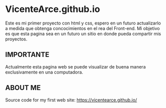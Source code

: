 # VicenteArce.github.io
Este es mi primer proyecto con html y css, espero en un futuro actualizarlo a medida que obtenga concocimientos en el rea del Front-end.
Mi objetivo es que esta pagina sea en un futuro un sitio en donde pueda compartir mis proyectos.

## IMPORTANTE
Actualmente esta pagina web se puede visualizar de buena manera exclusivamente en una computadora.

## ABOUT ME

Source code for my first web site: https://vicentearce.github.io/
